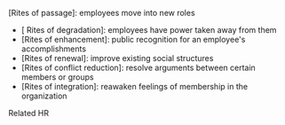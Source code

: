    [Rites of passage]: employees move into new roles
-  [ Rites of degradation]: employees have power taken away from them
-   [Rites of enhancement]: public recognition for an employee's accomplishments
-   [Rites of renewal]: improve existing social structures
-   [Rites of conflict reduction]: resolve arguments between certain members or groups
-   [Rites of integration]: reawaken feelings of membership in the organization

Related HR 